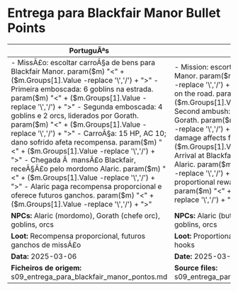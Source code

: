 ﻿# Entrega para Blackfair Manor  Bullet Points

| PortuguÃªs                                                                                                                                                                                                                                                                                                                                                                  | English                                                                                                                                                                                                                                                                                                                                     |
| -------------------------------------------------------------------------------------------------------------------------------------------------------------------------------------------------------------------------------------------------------------------------------------------------------------------------------------------------------------------------- | ------------------------------------------------------------------------------------------------------------------------------------------------------------------------------------------------------------------------------------------------------------------------------------------------------------------------------------------- |
| - MissÃ£o: escoltar carroÃ§a de bens para Blackfair Manor. param($m) "<" + ($m.Groups[1].Value -replace '\\','/') + ">" - Primeira emboscada: 6 goblins na estrada. param($m) "<" + ($m.Groups[1].Value -replace '\\','/') + ">" - Segunda emboscada: 4 goblins e 2 orcs, liderados por Gorath. param($m) "<" + ($m.Groups[1].Value -replace '\\','/') + ">" - CarroÃ§a: 15 HP, AC 10; dano sofrido afeta recompensa. param($m) "<" + ($m.Groups[1].Value -replace '\\','/') + ">" - Chegada Ã  mansÃ£o Blackfair, receÃ§Ã£o pelo mordomo Alaric. param($m) "<" + ($m.Groups[1].Value -replace '\\','/') + ">" - Alaric paga recompensa proporcional e oferece futuros ganchos. param($m) "<" + ($m.Groups[1].Value -replace '\\','/') + ">"  | - Mission: escort a cart of goods to Blackfair Manor. param($m) "<" + ($m.Groups[1].Value -replace '\\','/') + ">" - First ambush: 6 goblins on the road. param($m) "<" + ($m.Groups[1].Value -replace '\\','/') + ">" - Second ambush: 4 goblins and 2 orcs, led by Gorath. param($m) "<" + ($m.Groups[1].Value -replace '\\','/') + ">" - Cart: 15 HP, AC 10; damage affects final reward. param($m) "<" + ($m.Groups[1].Value -replace '\\','/') + ">" - Arrival at Blackfair Manor, greeted by butler Alaric. param($m) "<" + ($m.Groups[1].Value -replace '\\','/') + ">" - Alaric pays proportional reward and offers future hooks. param($m) "<" + ($m.Groups[1].Value -replace '\\','/') + ">"  |
| **NPCs:** Alaric (mordomo), Gorath (chefe orc), goblins, orcs                                                                                                                                                                                                                                                                                                              | **NPCs:** Alaric (butler), Gorath (orc chief), goblins, orcs                                                                                                                                                                                                                                                                                |
| **Loot:** Recompensa proporcional, futuros ganchos de missÃ£o                                                                                                                                                                                                                                                                                                               | **Loot:** Proportional reward, future mission hooks                                                                                                                                                                                                                                                                                         |
| **Data:** 2025-03-06                                                                                                                                                                                                                                                                                                                                                       | **Date:** 2025-03-06                                                                                                                                                                                                                                                                                                                        |
| **Ficheiros de origem:** s09_entrega_para_blackfair_manor_pontos.md                                                                                                                                                                                                                                                                                                        | **Source files:** s09_entrega_para_blackfair_manor_pontos.md                                                                                                                                                                                                                                                                                |

























